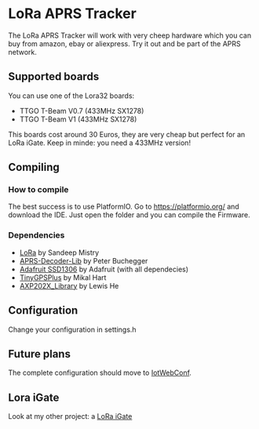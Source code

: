 # LoRa APRS Tracker

The LoRa APRS Tracker will work with very cheep hardware which you can buy from amazon, ebay or aliexpress.
Try it out and be part of the APRS network.

## Supported boards

You can use one of the Lora32 boards:

* TTGO T-Beam V0.7 (433MHz SX1278)
* TTGO T-Beam V1 (433MHz SX1278)

This boards cost around 30 Euros, they are very cheap but perfect for an LoRa iGate.
Keep in minde: you need a 433MHz version!

## Compiling

### How to compile

The best success is to use PlatformIO. Go to https://platformio.org/ and download the IDE. Just open the folder and you can compile the Firmware.

### Dependencies

* [LoRa](https://github.com/sandeepmistry/arduino-LoRa) by Sandeep Mistry
* [APRS-Decoder-Lib](https://github.com/peterus/APRS-Decoder-Lib) by Peter Buchegger
* [Adafruit SSD1306](https://github.com/adafruit/Adafruit_SSD1306) by Adafruit (with all dependecies)
* [TinyGPSPlus](https://github.com/mikalhart/TinyGPSPlus) by Mikal Hart
* [AXP202X_Library](https://github.com/lewisxhe/AXP202X_Library) by Lewis He

## Configuration

Change your configuration in settings.h

## Future plans

The complete configuration should move to [IotWebConf](https://github.com/prampec/IotWebConf).

## Lora iGate

Look at my other project: a [LoRa iGate](https://github.com/peterus/LoRa_APRS_iGate)

